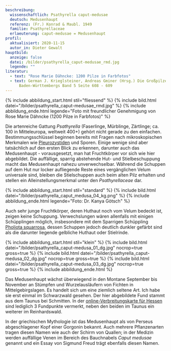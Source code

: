 ```yaml
---
beschreibung:
  wissenschaftlich: Psathyrella caput-medusae
  deutsch: Medusenhaupt
  referenz: (Fr.) Konrad & Maubl. 1949
  familie: Psathyrellaceae
  erlaeuterung: caput-medusae = Medusenhaupt
profil:
  aktualisiert: 2020-11-15
  autor_in: Dieter Gewalt
hauptbild:
  anzeige: false
  datei: /bilder/psathyrella_caput-medusae_rmd.jpg
  legende: ""
literatur:
  - text: "Rose Marie Dähncke: 1200 Pilze in Farbfotos"
  - text: German J. Krieglsteiner, Andreas Gminer (Hrsg.) Die Großpilze
      Baden-Württembergs Band 5 Seite 608 - 609
---
```

{% include abbildung_start.html stil="fliessend" %}
{% include bild.html datei="/bilder/psathyrella_caput-medusae_rmd.jpg" %}
{% include abbildung_ende.html legende="Foto mit freundlicher Genehmigung von Rose Marie Dähncke (1200 Pilze in Farbfotos)" %}

Die artenreiche Gattung *Psathyrella* (Faserlinge, Mürblinge, Zärtlinge; ca. 100 in Mitteleuropa, weltweit 400+) gehört nicht gerade zu den einfachen. Bestimmungsschlüssel beginnen bereits mit Fragen nach mikroskopischen Merkmalen wie [Pleurozystiden](Pleurozystiden "Glossar") und Sporen. Einige wenige sind aber tatsächlich auf den ersten Blick zu erkennen, darunter auch das Medusenhaupt - vorausgesetzt, man hat Fruchtkörper vor sich wie hier abgebildet. Die auffällige, sparrig abstehende Hut- und Stielbeschuppung macht das Medusenhaupt nahezu unverwechselbar. Während die Schuppen auf dem Hut nur locker aufliegende Reste eines vergänglichen Velum universale sind, bleiben die Stielschuppen auch beim alten Pilz erhalten und stellen ein Alleinstellungsmerkmal unter den *Psathyrellaceae* dar.

{% include abbildung_start.html stil="standard" %}
{% include bild.html datei="/bilder/psathyrella_caput_medusa_04_kg.png" %}
{% include abbildung_ende.html legende="Foto: Dr. Kanya Götsch" %}

Auch sehr junge Fruchtkörper, deren Huthaut noch vom Velum bedeckt ist, zeigen keine Schuppung. Verwechslungen wären allenfalls mit einigen Schüpplingen möglich, insbesondere mit dem Sparrigen Schüppling [Pholiota squarrosa](https://www.fundkorb.de/pilze/pholiota-squarrosa-sparriger-sch%C3%BCppling), dessen Schuppen jedoch deutlich dunkler gefärbt sind als die darunter liegende gelbliche Huthaut oder Stielrinde.

{% include abbildung_start.html stil="klein" %}
{% include bild.html datei="/bilder/psathyrella_caput-medusa_01_dg.jpg" nocrop=true gross=true %}
{% include bild.html datei="/bilder/psathyrella_caput-medusa_02_dg.jpg" nocrop=true gross=true %}
{% include bild.html datei="/bilder/psathyrella_caput-medusa_03_dg.jpg" nocrop=true gross=true %}
{% include abbildung_ende.html %}

Das Medusenhaupt wächst überwiegend in den Montane September bis November an Stümpfen und Wurzelausläufern von Fichten in Mittelgebirgslagen. Es handelt sich um eine ziemlich seltene Art. Ich habe sie erst einmal im Schwarzwald gesehen. Der hier abgebildete Fund stammt aus dem Taunus bei Schmitten. In der [online-Verbreitungskarte für Hessen](http://hessen.pilze-deutschland.de/organismen/psathyrella-caput-medusae-fr-konrad-maubl-1948) sind lediglich 3 Fundpunkte vermerkt, neben den beiden im Taunus ein weiterer im Reinhardswald.

In der griechischen Mythologie ist das Medusenhaupt als von Perseus abgeschlagener Kopf einer Gorgonin bekannt. Auch mehrere Pflanzenarten tragen diesen Namen wie auch der Schirm von Quallen; in der Medizin werden auffällige Venen im Bereich des Bauchnabels *Caput medusae* genannt und ein Essay von Sigmund Freud trägt ebenfalls diesen Namen.